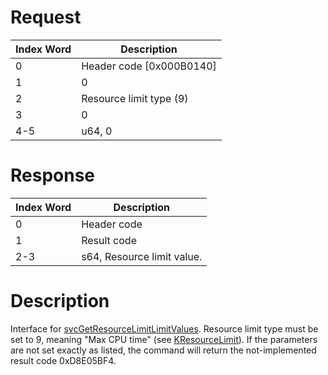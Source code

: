 # Request

| Index Word | Description                |
|------------|----------------------------|
| 0          | Header code \[0x000B0140\] |
| 1          | 0                          |
| 2          | Resource limit type (9)    |
| 3          | 0                          |
| 4-5        | u64, 0                     |

# Response

| Index Word | Description                |
|------------|----------------------------|
| 0          | Header code                |
| 1          | Result code                |
| 2-3        | s64, Resource limit value. |

# Description

Interface for [svcGetResourceLimitLimitValues](SVC "wikilink"). Resource
limit type must be set to 9, meaning "Max CPU time" (see
[KResourceLimit](KResourceLimit "wikilink")). If the parameters are not
set exactly as listed, the command will return the not-implemented
result code 0xD8E05BF4.
